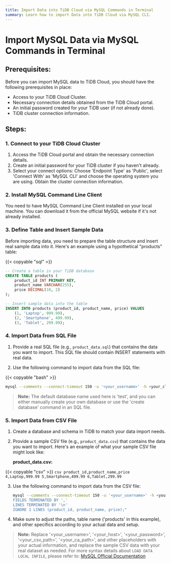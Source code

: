```yaml
---
title: Import Data into TiDB Cloud via MySQL Commands in Terminal
summary: Learn how to import Data into TiDB Cloud via MySQL CLI.
---
```


# Import MySQL Data via MySQL Commands in Terminal

## Prerequisites:

Before you can import MySQL data to TiDB Cloud, you should have the following prerequisites in place:

- Access to your TiDB Cloud Cluster.
- Necessary connection details obtained from the TiDB Cloud portal.
- An initial password created for your TiDB user (if not already done).
- TiDB cluster connection information.

## Steps:

### 1. Connect to your TiDB Cloud Cluster

1. Access the TiDB Cloud portal and obtain the necessary connection details.
2. Create an initial password for your TiDB cluster if you haven't already.
3. Select your connect options: Choose 'Endpoint Type' as 'Public', select 'Connect With' as 'MySQL CLI' and choose the operating system you are using. Obtain the cluster connection information.

### 2. Install MySQL Command Line Client

You need to have MySQL Command Line Client installed on your local machine. You can download it from the official MySQL website if it's not already installed.

### 3. Define Table and Insert Sample Data

Before importing data, you need to prepare the table structure and insert real sample data into it. Here's an example using a hypothetical "products" table:

{{< copyable "sql" >}}
```sql
-- Create a table in your TiDB database
CREATE TABLE products (
    product_id INT PRIMARY KEY,
    product_name VARCHAR(255),
    price DECIMAL(10, 2)
);

-- Insert sample data into the table
INSERT INTO products (product_id, product_name, price) VALUES
    (1, 'Laptop', 999.99),
    (2, 'Smartphone', 499.99),
    (3, 'Tablet', 299.99);
```

### 4. Import Data from SQL File

1. Provide a real SQL file (e.g., `product_data.sql`) that contains the data you want to import. This SQL file should contain INSERT statements with real data.

2. Use the following command to import data from the SQL file:

{{< copyable "bash" >}}
```bash
mysql --comments --connect-timeout 150 -u '<your_username>' -h <your_cluster_host> -P 4000 -D test --ssl-mode=VERIFY_IDENTITY --ssl-ca=<your_ca_path> -p <your_password> < product_data.sql
```
> **Note:**
> The default database name used here is 'test', and you can either manually create your own database or use the 'create database' command in an SQL file.

### 5. Import Data from CSV File

1. Create a database and schema in TiDB to match your data import needs.

2. Provide a sample CSV file (e.g., `product_data.csv`) that contains the data you want to import. Here's an example of what your sample CSV file might look like:

    **product_data.csv:**

{{< copyable "csv" >}}
    ```csv
    product_id,product_name,price
    4,Laptop,999.99
    5,Smartphone,499.99
    6,Tablet,299.99
    ```

3. Use the following command to import data from the CSV file:

    ```bash
    mysql --comments --connect-timeout 150 -u '<your_username>' -h <your_host> -P 4000 -D test --ssl-mode=VERIFY_IDENTITY --ssl-ca=<your_ca_path> -p<your_password> -e "LOAD DATA LOCAL INFILE '<your_csv_path>' INTO TABLE products 
    FIELDS TERMINATED BY ','
    LINES TERMINATED BY '\n'
    IGNORE 1 LINES (product_id, product_name, price);"
    ```

4. Make sure to adjust the paths, table name ('products' in this example), and other specifics according to your actual data and setup.

> **Note:**
> Replace '<your_username>', '<your_host>', '<your_password>', '<your_csv_path>', '<your_ca_path>', and other placeholders with your actual information, and replace the sample CSV data with your real dataset as needed.
> For more syntax details about `LOAD DATA LOCAL INFILE`, please refer to: [MySQL Official Documentation](https://dev.mysql.com/doc/refman/8.0/en/load-data.html)
